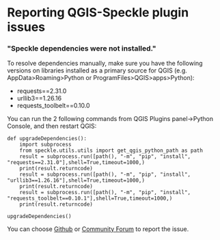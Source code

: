 # Reporting QGIS-Speckle plugin issues

### "Speckle dependencies were not installed."

To resolve dependencies manually, make sure you have the following versions on libraries installed as a primary source for QGIS (e.g. AppData>Roaming>Python or ProgramFiles>QGIS>apps>Python):
- requests==2.31.0
- urllib3==1.26.16
- requests_toolbelt==0.10.0

You can run the 2 following commands from QGIS Plugins panel->Python Console, and then restart QGIS:

```
def upgradeDependencies():
    import subprocess
    from speckle.utils.utils import get_qgis_python_path as path
    result = subprocess.run([path(), "-m", "pip", "install", "requests==2.31.0"],shell=True,timeout=1000,)
    print(result.returncode)
    result = subprocess.run([path(), "-m", "pip", "install", "urllib3==1.26.16"],shell=True,timeout=1000,)
    print(result.returncode)
    result = subprocess.run([path(), "-m", "pip", "install", "requests_toolbelt==0.10.1"],shell=True,timeout=1000,)
    print(result.returncode)

upgradeDependencies()
```
You can choose [Github](https://github.com/specklesystems/speckle-qgis/issues) or [Community Forum](https://speckle.community/) to report the issue. 

